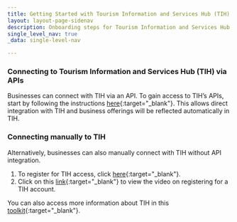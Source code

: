 ```yaml
---
title: Getting Started with Tourism Information and Services Hub (TIH)
layout: layout-page-sidenav
description: Onboarding steps for Tourism Information and Services Hub (TIH)
single_level_nav: true
_data: single-level-nav

---
```


### Connecting to Tourism Information and Services Hub (TIH) via APIs

Businesses can connect with TIH via an API. To gain access to TIH’s APIs, start by following the instructions [here](https://tih-dev.stb.gov.sg/getting-started){:target="_blank"}. This allows direct integration with TIH and business offerings will be reflected automatically in TIH. 

### Connecting manually to TIH

Alternatively, businesses can also manually connect with TIH without API integration.

1. To register for TIH access, click [here](https://tih.stb.gov.sg/content/tih/en/profile/register.html){:target="_blank"}.
2. Click on this [link](https://tih.stb.gov.sg/content/tih/en/about_tih/help-centre/start-tih/register-account.html){:target="_blank"} to view the video on registering for a TIH account. 

You can also access more information about TIH in this [toolkit](https://file.go.gov.sg/share-tih.pdf){:target="_blank"}.
